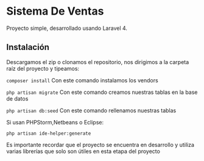 # Sistema De Ventas

Proyecto simple, desarrollado usando Laravel 4.

## Instalación

Descargamos el zip o clonamos el repositorio, nos dirigimos a la carpeta raíz del proyecto y tipeamos:

`composer install` Con este comando instalamos los vendors

`php artisan migrate` Con este comando creamos nuestras tablas en la base de datos

`php artisan db:seed` Con este comando rellenamos nuestras tablas

Si usan PHPStorm,Netbeans o Eclipse:

`php artisan ide-helper:generate`

Es importante recordar que el proyecto se encuentra en desarrollo y utiliza varias librerías que solo son útiles en esta etapa del proyecto
